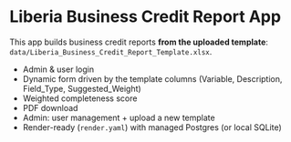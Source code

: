 # Liberia Business Credit Report App

This app builds business credit reports **from the uploaded template**: `data/Liberia_Business_Credit_Report_Template.xlsx`.

- Admin & user login
- Dynamic form driven by the template columns (Variable, Description, Field_Type, Suggested_Weight)
- Weighted completeness score
- PDF download
- Admin: user management + upload a new template
- Render-ready (`render.yaml`) with managed Postgres (or local SQLite)

